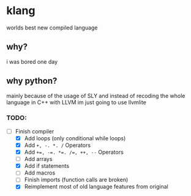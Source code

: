# klang
worlds best new compiled language

## why?
i was bored one day

## why python?
mainly because of the usage of SLY and instead of recoding the whole language in C++ with LLVM im just going to use llvmlite

### TODO:
* [ ] Finish compiler
  * [x] Add loops (only conditional while loops)
  * [x] Add `+, -. *. /` Operators
  * [x] Add `+=, -=. *=. /=, ++, --` Operators
  * [ ] Add arrays
  * [x] Add if statements
  * [ ] Add macros
  * [ ] Finish imports (function calls are broken)
  * [x] Reimplement most of old language features from original
